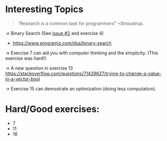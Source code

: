 # Interesting Topics

> "Research is a common task for programmers" ~Stroustrup.

-> Binary Search (See [issue #2](https://github.com/ThiaudioTT/C-plus-plus-ProgrammingPrinciples/issues/2) and exercise 4)

- https://www.programiz.com/dsa/binary-search

-> Exercise 7 can aid you with computer thinking and the simplicity. (This exercise was hard!)

-> A new question in exercise 13
    https://stackoverflow.com/questions/71429627/trying-to-change-a-value-in-a-vector-bool

-> Exercise 15 can demostrate an optimization (doing less computation).

# Hard/Good exercises:
- 7
- 11
- 16